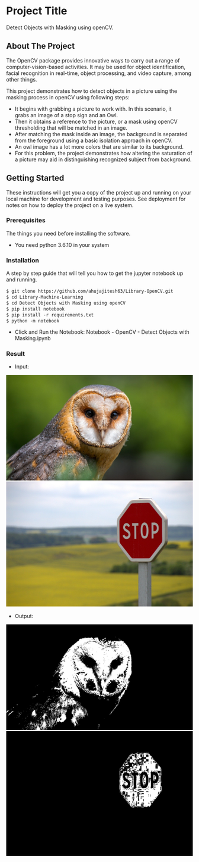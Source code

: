 # Project Title

Detect Objects with Masking using openCV.

## About The Project

The OpenCV package provides innovative ways to carry out a range of computer-vision-based activities. It may be used for object identification, facial recognition in real-time, object processing, and video capture, among other things.

This project demonstrates how to detect objects in a picture using the masking process in openCV using following steps: 
* It begins with grabbing a picture to work with. In this scenario, it grabs an image of a stop sign and an Owl. 
* Then it obtains a reference to the picture, or a mask using openCV thresholding that will be matched in an image. 
* After matching the mask inside an image, the background is separated from the foreground using a basic isolation approach in openCV. 
* An owl image has a lot more colors that are similar to its background. 
* For this problem, the project demonstrates how altering the saturation of a picture may aid in distinguishing recognized subject from background.

## Getting Started

These instructions will get you a copy of the project up and running on your local machine for development and testing purposes. See deployment for notes on how to deploy the project on a live system.

### Prerequisites

The things you need before installing the software.

* You need python 3.6.10 in your system

### Installation

A step by step guide that will tell you how to get the jupyter notebook up and running.

```
$ git clone https://github.com/ahujajitesh63/Library-OpenCV.git
$ cd Library-Machine-Learning
$ cd Detect Objects with Masking using openCV
$ pip install notebook
$ pip install -r requirements.txt
$ python -m notebook
```
* Click and Run the Notebook: Notebook - OpenCV - Detect Objects with Masking.ipynb
### Result
* Input:
<img src="/Detect Objects with Masking using openCV/barn-owl-2550068_1280.jpg" alt="image data" title="Image Data title">
<img src="/Detect Objects with Masking using openCV/stop-634941_1280.jpg" alt="image data" title="Image Data title">

* Output:
<img src="/Detect Objects with Masking using openCV/owl_detection_mask.jpg" alt="image data" title="Image Data title">
<img src="/Detect Objects with Masking using openCV/stop_detection_mask.jpg" alt="image data" title="Image Data title">


